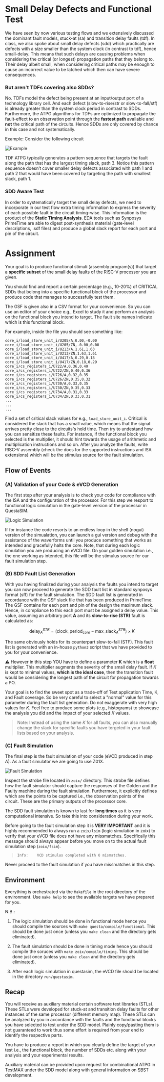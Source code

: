 # Small Delay Defects and Functional Test

We have seen by now various testing flows and we extensively discussed the dominant fault models, stuck-at (sa) and transition delay faults (tdf). In class, we also spoke about small delay defects (sdd) which practically are defects with a size smaller than the system clock (in contrast to tdf), hence small-delay. This means that such delays are causing problems when considering the critical (or longest) propagation paths that they belong to. Their delay albeit small, when considering critical paths may be enough to cause an incorrect value to be latched which then can have severe consequences.

### But aren't TDFs covering also SDDs?

No. TDFs model the defect being present at an input/output port of a technology library cell. And each defect (slow-to-rise/str or slow-to-fall/stf) is already greater than the system clock period in contrast to SDDs. Furthermore, the ATPG algorithms for TDFs are optimized to propagate the fault-effect to an observation point through the **fastest path** available and **not** the critical path of the circuits. Hence SDDs are only covered by chance in this case and not systematically.

Example: Consider the following circuit 

![Example](docs/sdds_and_tdfs.png)

TDF ATPG typically generates a pattern sequence that targets the fault along the path that has the largest timing slack, path 3. Notice this pattern sequence doesn’t cover smaller delay defects associated with path 1 and path 2 that would have been covered by targeting the path with smallest slack, path 1.

### SDD Aware Test

In order to systematically target the small delay defects, we need to incorporate in our test flow extra timing information to express the severity of each possible fault in the circuit timing-wise. This information is the product of the **Static Timing Analysis**. EDA tools such as Synposys PrimeTime are able to digest post-synthesis material (gate-level descriptions, .sdf files) and produce a global slack report for each port and pin of the circuit. 

# Assignment

Your goal is to produce functional stimuli (assembly program(s)) that target a **specific subset** of the small delay faults of the RISC-V processor you are given. 

You should find and report a certain percentage (e.g., 10-20%) of CRITICAL SDDs that belong into a specific functional block of the processor and produce code that manages to successfully test them.

The GSF is given also in a CSV format for your convenience. So you can use an editor of your choice e.g., Excel to study it and perform an analysis on the functional block you intend to target. The fault site names indicate which is this functional block. 

For example, inside the file you should see something like:

```
core_i/load_store_unit_i/U205/A,0.00,-0.00
core_i/load_store_unit_i/U205/ZN,-0.00,0.00
core_i/load_store_unit_i/U213/A,1.61,1.63
core_i/load_store_unit_i/U213/ZN,1.63,1.61
core_i/load_store_unit_i/U417/A,0.29,0.18
core_i/load_store_unit_i/U417/ZN,0.18,0.29
core_i/cs_registers_i/U722/A,0.36,0.40
core_i/cs_registers_i/U722/ZN,0.40,0.36
core_i/cs_registers_i/U726/A,0.32,0.35
core_i/cs_registers_i/U726/ZN,0.35,0.32
core_i/cs_registers_i/U730/A,0.33,0.35
core_i/cs_registers_i/U730/ZN,0.35,0.33
core_i/cs_registers_i/U734/A,0.31,0.33
core_i/cs_registers_i/U734/ZN,0.33,0.31
...
...
...
```
Find a set of critical slack values for e.g., `load_store_unit_i`. Critical is considered the slack that has a small value, which means that the signal arrives pretty close to the circuits's hold time. Then try to undestand how you can sensitize these faults. For instance, if the functional block you selected is the multiplier, it should hint towards the usage of arithmetic and multiplication instructions and so on. After you analyze the faults, write RISC-V assembly (check the docs for the supported instructions and ISA extensions) which will be the stimulus source for the fault simulation.

## Flow of Events 

### (A) Validation of your Code & eVCD Generation

The first step after your analysis is to check your code for compliance with the ISA and the configuration of the processor. For this step we resport to functional logic simulation in the gate-level version of the processor in QuestaSIM. 

![Logic Simulation](docs/lsim.png)

If for instance the code resorts to an endless loop in the shell (nogui) version of the simualation, you can launch a gui version and debug with the assistance of the waverforms until you produce something that works as intended and gracefully halts the core. Note, that during each logic simulation you are producing an eVCD file. On your golden simulation i.e., the one working as intended, this file will be the stimulus source for our fault simulation step.

### (B) SDD Fault List Generation 

With you having finalized during your analysis the faults you intend to target you can now proceed to generate the SDD fault list in standard synposys format (sff) for the fault simulation. The SDD fault list is generated in accordance with the GSF slack file that has been produced in PrimeTime. The GSF contains for each port and pin of the design the maximum slack. Hence, in compliance to this each port must be assigned a delay value. This value, assuming an arbitrary port **A** and its **slow-to-rise (STR)** fault is calculated as: 

```math
\text{delay}_A^{STR} = (\text{clock\_period}_{core} - \text{max\_slack}^{STR}_A) \times K
```  

The same obviously holds for its counterpart slow-to-fall (STF). This fault list is generated with an in-house `python3` script that we have provided to you for your convenience.


⚠️ However in this step YOU have to define a parameter **K** which is a **float** multiplier. This multiplier augments the severity of the small delay fault. If $K$ is kept to minimal values, **which is the ideal case**, then the transition fault would be considering the longest path of the circuit for propagation towards a PO. 

Your goal is to find the sweet spot as a trade-off of Test application Time, K, and Fault coverage. So be very careful to select a "normal" value for this parameter during the fault list generation. Do not exaggerate with very high values for $K$. Feel free to produce some plots (e.g., histograms) to showcase the analysis you did and the impact of your selected $K$ values. 

>Note: Instead of using the same $K$ for all faults, you can also manually change the slack for specific faults you have tergeted in your fault lists based on your analysis.

### (C) Fault Simulation

The final step is the fault simulation of your code (eVCD produced in step A). As a fault simulator we are going to use Z01X. 

![Fault Simulation](docs/fsim.png)

Inspect the strobe file located in `zoix/` directory. This strobe file defines how the fault simulator should capture the responses of the Golden and the Faulty machine during the fault simulation. Furthermore, it explicitly defines which are the points to be captured i.e., the observation points of the circuit. These are the primary outputs of the processor core. 

The SDD fault simulation is known to last for **long times** as it is very computational intensive. So take this into consideration during your work. 

Before going to the fault simulation step it is **VERY IMPORTANT** and it is highly recommended to always run a `zoix/lsim` (logic simulation in zoix) to verify that your eVCD file does not have any missmatches. Specifically this message should always appear before you move on to the actual fault simulation step (`zoix/fsim`).

>`Info:    VCD stimulus completed with 0 mismatches.`


Never proceed to the fault simulation if you have missmatches in this step.

## Environment

Everything is orchestrated via the `Makefile` in the root directory of the environment. Use `make help` to see the available targets we have prepared for you. 

N.B.: 

1. The logic simulation should be done in functional mode hence you should compile the sources with `make questa/compile/functional`. This should be done just once (unless you `make clean` and the directory gets eliminated).

2. The fault simulation should be done in timing mode hence you should compile the soruces with `make zoix/compile/timing`. This should be done just once (unless you `make clean` and the directory gets eliminated).

3. After each logic simulation in questasim, the eVCD file should be located in the directory `run/questasim`.

## Recap

You will receive as auxiliary material certain software test libraries (STLs). These STLs were developed for stuck-at and transition delay faults for other instances of the same processor (different memory map). These STLs can be analyzed by you in accordance with the faults and the functional blocks you have selected to test under the SDD model. Plainly copy/pasting them is not guaranteed to work thus some effort is required from your end to identify the respective parts.

You have to produce a report in which you clearly define the target of your test i.e., the functional block, the number of SDDs etc. along with your analysis and your experimental results.

Auxiliary material can be provided upon request for combinational ATPG in TestMAX under the SDD model along with general information on SBST development. 
